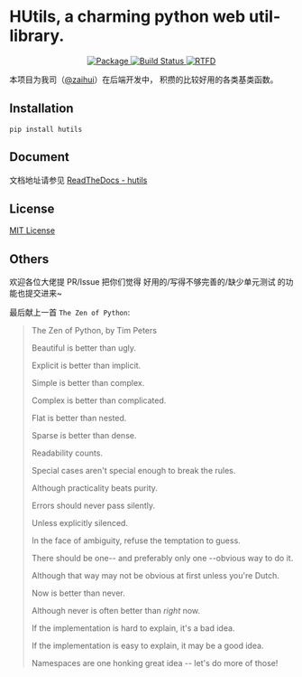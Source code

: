 # HUtils, a charming python web util-library.

<p align="center">
    <a href="https://pypi.python.org/pypi/hutils">
        <img src="https://img.shields.io/pypi/v/hutils.svg" alt="Package" />
    </a>
    <a href="https://github.com/zaihui/hutils">
        <img src="https://github.com/zaihui/hutils/workflows/Build/badge.svg" alt="Build Status" />
    </a>
    <a href="https://hutils.readthedocs.io/en/latest/?badge=latest">
        <img src="https://readthedocs.org/projects/hutils/badge/?version=latest" alt="RTFD" />
    </a>
</p>

本项目为我司（[@zaihui](https://github.com/zaihui)）在后端开发中，
积攒的比较好用的各类基类函数。


## Installation

```
pip install hutils
```


## Document

文档地址请参见 [ReadTheDocs - hutils](https://hutils.readthedocs.io/en/latest/?badge=latest)


## License

[MIT License](/LICENSE)


## Others

欢迎各位大佬提 PR/Issue 把你们觉得 好用的/写得不够完善的/缺少单元测试 的功能也提交进来~

最后献上一首 `The Zen of Python`:

> The Zen of Python, by Tim Peters
>
>
>
> Beautiful is better than ugly.
>
> Explicit is better than implicit.
>
> Simple is better than complex.
>
> Complex is better than complicated.
>
> Flat is better than nested.
>
> Sparse is better than dense.
>
> Readability counts.
>
> Special cases aren't special enough to break the rules.
>
> Although practicality beats purity.
>
> Errors should never pass silently.
>
> Unless explicitly silenced.
>
> In the face of ambiguity, refuse the temptation to guess.
>
> There should be one-- and preferably only one --obvious way to do it.
>
> Although that way may not be obvious at first unless you're Dutch.
>
> Now is better than never.
>
> Although never is often better than *right* now.
>
> If the implementation is hard to explain, it's a bad idea.
>
> If the implementation is easy to explain, it may be a good idea.
>
> Namespaces are one honking great idea -- let's do more of those!
